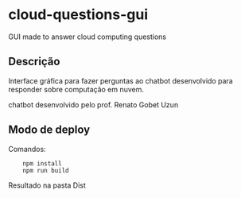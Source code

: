 # cloud-questions-gui
GUI made to answer cloud computing questions

## Descrição
Interface gráfica para fazer perguntas ao chatbot desenvolvido para responder sobre computação em nuvem.

chatbot desenvolvido pelo prof. Renato Gobet Uzun

## Modo de deploy

Comandos:
```
    npm install
    npm run build
```

Resultado na pasta Dist

